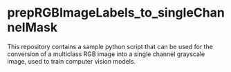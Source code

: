 # prepRGBImageLabels_to_singleChannelMask
This repository contains a sample python script that can be used for the conversion of a multiclass RGB image into a single channel grayscale image, used to train computer vision models.
